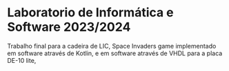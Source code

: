 # Laboratorio de Informática e Software 2023/2024
Trabalho final para a cadeira de LIC, Space Invaders game implementado em software através de Kotlin, e em software através de VHDL para a placa DE-10 lite,
